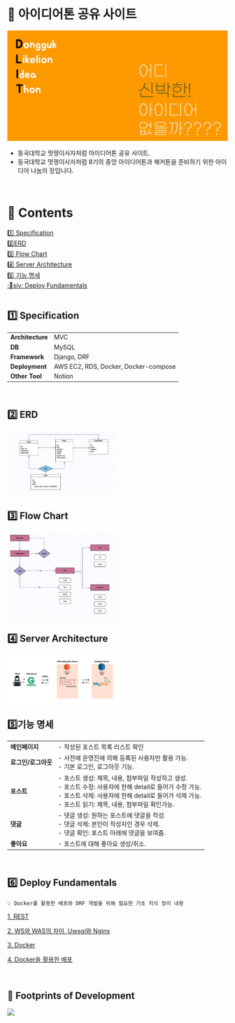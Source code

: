 # 🦁 아이디어톤 공유 사이트 
![img](/DIT/static/img/슬라이드1.JPG)

- 동국대학교 멋쟁이사자처럼 아이디어톤 공유 사이트.
- 동국대학교 멋쟁이사자처럼 8기의 중앙 아이디어톤과 해커톤을 준비하기 위한 아이디어 나눔의 장입니다.
  
<br>

# 📖 Contents
[:one: Specification](#one-specification) <br>
[:two:​ ERD](#two-erd)<br>
[:three:​ Flow Chart](#three-flow-chart)<br>
[:four:​ Server Architecture](#four-server-architecture)<br>
[:five: 기능 명세](#five-기능-명세)<br>
[:siv: Deploy Fundamentals](#six-deploy-fundamentals)<br>
<br>

## ​:one:​ Specification

<table class="tg">
<tbody>
  <tr>
    <td><b>Architecture</b></td>
    <td>MVC</td>
  </tr>
   <tr>
    <td><b>DB</b></td>
    <td>MySQL</td>
  </tr>
   <tr>
    <td><b>Framework</b></td>
    <td>Django, DRF</td>
  </tr>
   <tr>
    <td><b>Deployment</b></td>
    <td>AWS EC2, RDS, Docker, Docker-compose</td>
  </tr>
<tr>
    <td><b>Other Tool</b></td>
<td>Notion</td>
</tr>
</tbody>
</table>

<br>

## :two:​ ERD
<img src='/imgs/ERD.png' width="50%" height="50%">
<br>

## :three:​ Flow Chart
<img src='/imgs/FC.png' width="50%" height="50%">
<br>

## :four:​ Server Architecture
<img src='/imgs/SA.png' width="50%" height="50%">
<br>

## :five:​ 기능 명세
<table class="tg">
<tbody>
  <tr>
    <td><b>메인페이지</b></td>
    <td> - 작성된 포스트 목록 리스트 확인</td>
  </tr>
   <tr>
    <td><b>로그인/로그아웃</b></td>
    <td>
      - 사전에 운영진에 의해 등록된 사용자만 활용 가능.<br>
      - 기본 로그인, 로그아웃 기능.
      </td>
  </tr>
   <tr>
    <td><b>포스트</b></td>
    <td>
      - 포스트 생성: 제목, 내용, 첨부파일 작성하고 생성.<br>
      - 포스트 수정: 사용자에 한해 detail로 들어가 수정 가능.<br>
      - 포스트 삭제: 사용자에 한해 detail로 들어가 삭제 가능.<br>
      - 포스트 읽기: 제목, 내용, 첨부파일 확인가능.
    </td>
  </tr>
   <tr>
    <td><b>댓글</b></td>
    <td>
      - 댓글 생성: 원하는 포스트에 댓글을 작성.<br>
      - 댓글 삭제: 본인이 작성자인 경우 삭제.<br>
      - 댓글 확인: 포스트 아래에 댓글을 보여줌.
    </td>
  </tr>
  <tr>
    <td><b>좋아요</b></td>
    <td>
      - 포스트에 대해 좋아요 생성/취소.<br>
    </td>
  </tr>
</tbody>
</table>

<br>

## ​:six:​ Deploy Fundamentals
```
💡 Docker를 활용한 배포와 DRF 개발을 위해 필요한 기초 지식 정리 내용
```
[1. REST](https://www.notion.so/thediaryofyj/6-28-REST-d5c74be70008443f9c58c2f9725dfd8c)<br>

[2. WS와 WAS의 차이, Uwsgi와 Nginx](https://www.notion.so/thediaryofyj/6-23-WS-WAS-Uwsgi-Nginx-e03f1b6e0b704e66976c5078c741f03e)<br>

[3. Docker](https://www.notion.so/thediaryofyj/6-24-Docker-c15eeed38d52455a8317fd0f8de52733)<br>

[4. Docker을 활용한 배포](https://www.notion.so/thediaryofyj/7-11-7-13-Docker-6d481f94231a4d28ad69cead7558f2ee)<br>

<br>

## 👣 Footprints of Development
<a href="https://www.notion.so/thediaryofyj/Restframework-6ddc4152bfe747b8942c0ed86ee397c6">
 <img src="https://img.shields.io/badge/Notion-000000?style=flat-square&logo=Notion&link=https://www.notion.so/thediaryofyj/Restframework-6ddc4152bfe747b8942c0ed86ee397c6"/>
</a> 
